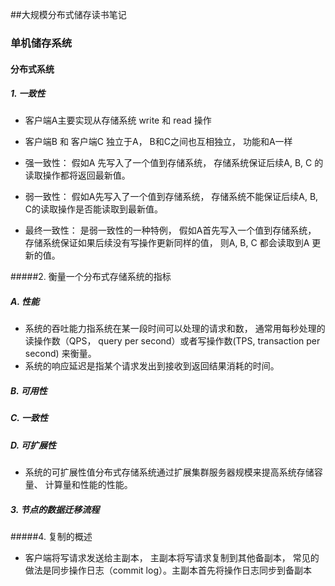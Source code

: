 ##大规模分布式储存读书笔记



### 单机储存系统

####  分布式系统

#####  1. 一致性

* 客户端A主要实现从存储系统 write 和 read 操作
* 客户端B 和 客户端C 独立于A， B和C之间也互相独立， 功能和A一样


* 强一致性：  假如A 先写入了一个值到存储系统， 存储系统保证后续A, B, C 的读取操作都将返回最新值。
* 弱一致性： 假如A先写入了一个值到存储系统， 存储系统不能保证后续A, B, C的读取操作是否能读取到最新值。
* 最终一致性： 是弱一致性的一种特例， 假如A首先写入一个值到存储系统， 存储系统保证如果后续没有写操作更新同样的值， 则A, B, C 都会读取到A 更新的值。



#####2. 衡量一个分布式存储系统的指标

##### A. 性能

* 系统的吞吐能力指系统在某一段时间可以处理的请求和数， 通常用每秒处理的读操作数（QPS， query per second）或者写操作数(TPS,  transaction per second) 来衡量。
* 系统的响应延迟是指某个请求发出到接收到返回结果消耗的时间。

##### B. 可用性

##### C. 一致性

##### D. 可扩展性

* 系统的可扩展性值分布式存储系统通过扩展集群服务器规模来提高系统存储容量、 计算量和性能的性能。



##### 3. 节点的数据迁移流程

#####4. 复制的概述

* 客户端将写请求发送给主副本， 主副本将写请求复制到其他备副本， 常见的做法是同步操作日志（commit log）。主副本首先将操作日志同步到备副本



